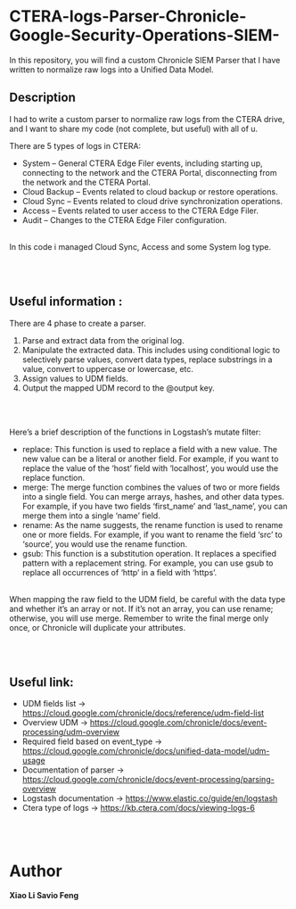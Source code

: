 # CTERA-logs-Parser-Chronicle-Google-Security-Operations-SIEM-
In this repository, you will find a custom Chronicle SIEM Parser that I have written to normalize raw logs into a Unified Data Model.

## Description 
I had to write a custom parser to normalize raw logs from the CTERA drive, and I want to share my code (not complete, but useful) with all of u. 

There are 5 types of logs in CTERA:
 - System – General CTERA Edge Filer events, including starting up, connecting to the network and the CTERA Portal, disconnecting from the network and the CTERA Portal.
 - Cloud Backup – Events related to cloud backup or restore operations.
 - Cloud Sync – Events related to cloud drive synchronization operations.
 - Access – Events related to user access to the CTERA Edge Filer.
 - Audit – Changes to the CTERA Edge Filer configuration.
   
<br>
In this code i managed Cloud Sync, Access and some System log type.

<br><br>

## Useful information :
There are 4 phase to create a parser.
1) Parse and extract data from the original log.
2) Manipulate the extracted data. This includes using conditional logic to selectively parse values, convert data types, replace substrings in a value, convert to uppercase or lowercase, etc.
3) Assign values to UDM fields.
4) Output the mapped UDM record to the @output key.

<br> <br>

Here’s a brief description of the functions in Logstash’s mutate filter:
 - replace: This function is used to replace a field with a new value. The new value can be a literal or another field. For example, if you want to replace the value of the ‘host’ field with ‘localhost’, you would use the replace function.
 - merge: The merge function combines the values of two or more fields into a single field. You can merge arrays, hashes, and other data types. For example, if you have two fields ‘first_name’ and ‘last_name’, you can merge them into a single ‘name’ field.
 - rename: As the name suggests, the rename function is used to rename one or more fields. For example, if you want to rename the field ‘src’ to ‘source’, you would use the rename function.
 - gsub: This function is a substitution operation. It replaces a specified pattern with a replacement string. For example, you can use gsub to replace all occurrences of ‘http’ in a field with ‘https’.

<br>
When mapping the raw field to the UDM field, be careful with the data type and whether it’s an array or not. If it’s not an array, you can use rename; otherwise, you will use merge. Remember to write the final merge only once, or Chronicle will duplicate your attributes.


<br><br>
## Useful link:
 - UDM fields list -> https://cloud.google.com/chronicle/docs/reference/udm-field-list
 - Overview UDM -> https://cloud.google.com/chronicle/docs/event-processing/udm-overview
 - Required field based on event_type -> https://cloud.google.com/chronicle/docs/unified-data-model/udm-usage
 - Documentation of parser -> https://cloud.google.com/chronicle/docs/event-processing/parsing-overview
 - Logstash documentation -> https://www.elastic.co/guide/en/logstash
 - Ctera type of logs -> https://kb.ctera.com/docs/viewing-logs-6

<br><br>
# Author
<b>Xiao Li Savio Feng</b>
